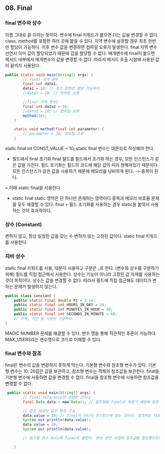 ## 08. Final
### final 변수와 상수
이름 그대로 끝 이라는 뜻이다. 변수에 final 키워드가 붙으면 더는 값을 변경할 수 없다.
class, method를 포함한 여러 곳에 붙을 수 있다.
지역 변수에 설정할 경우 최초 한번만 할당이 가능하다. 이후 변수 값을 변경하면 컴파일 오류가 발생한다.
final 지역 변수 선언시 이미 값이 할당되었기 때문에 값을 할당할 수 없다.
매개변수에 final이 붙으면 메서드 내부에서 매개변수의 값을 변경할 수 없다.
따라서 메서드 호출 시점에 사용된 값이 끝까지 사용된다.

```java
public static void main(String[] args) {
        // final 지역 변수
        final int data1;
        data1 = 10; // 최초 한번만 할당 가능하다.
        //data1 = 20; // 컴파일 오류

        //final 지역 변수2
        final int data2 = 10;
        //data2 = 20; // 컴파일 오류
        method(10);
    }

    static void method(final int parameter) {
        // parameter = 20; 컴파일 오류 
    }
```

static final int CONST_VALUE = 10; static final 변수는 대문자로 작성해야 한다.

- 필드에서 final 초기화
final 필드를 필드에서 초기화 하는 경우, 모든 인스턴스가 같은 값을 가진다.
필드 초기화는 필드의 코드에 해당 값이 미리 정해져있기 때문이다.
모든 인스턴스가 같은 값을 사용하기 때문에 메모리를 낭비하게 된다. -> 중복이 된다.

= 이때 static final을 사용한다.

- static final
static 영역은 단 하나만 존재하는 영역이다 중복과 메모리 비효율 문제를 모두 해결할 수 있다.
final + 필드 초기화를 사용하는 경우 static을 붙여서 사용하는 것이 효과적이다.

### 상수 (Constant)
변하지 않고, 항상 일정한 값을 갖는 수 변하지 않는 고정된 값이다.
static final 키워드를 사용한다.

### 자바 상수
static final 키워드를 사용, 대문자 사용하고 구분은 _로 한다. (변수와 상수를 구분하기 위해)
필드를 직접 접근해서 사용한다. 상수는 기능이 아니라 고정된 값 자체를 사용하는 것이 목적이다.
상수는 값을 변경할 수 없다. 따라서 필드에 직접 접근해도 데이터가 변하는 문제가 발생하지 않는다.

```java
public class Constant {
    public static final double PI = 3.14;
    public static final int HOURS_IN_DAY = 24;
    public static final int MINUTES_IN_HOUR = 60;
    public static final int SECONDS_IN_MINUTE = 60;
    // 수학, 시간 등 사용이 가능하다.
}
```

MAGIC NUMBER 문제를 해결할 수 있다. 변수 명을 통해 직관적인 추론이 가능하다.
MAX_USERS라는 변수명으로 코드로 이해할 수 있다.

### final 변수와 참조
final은 변수의 값을 변경하지 못하게 막는다.
기본형 변수와 참조형 변수가 있다. 기본형 변수는 10, 20같은 값을 보관하고, 참조형 변수는 객체의 참조값을 보관한다.
final을 기본형 변수에 사용하면 값을 변경할 수 없다.
final을 참조형 변수에 사용하면 참조값을 변경할 수 없다.

```java
 public static void main(String[] args) {
        // final reference와 관련된 것이다.
        final Data data = new Data(); // 참조형을 final로 하였기 떄문에 참조 대상을 변경할 수 없다.

        // 참조 대상의 값은 변경 가능
        data.value = 10; // final이 아니라 인스턴스에 있는 것이다. 참조하는 대상의 값은 변경할 수 있다.
        System.out.println(data.value);
        data.value = 20;
        System.out.println(data.value);

        // 참조형 변수 data에 final이 붙었다. 변수 선언 시점에 참조값을 할당했으므로 더는 참조값을 변경할 수 없다.

    }
```
